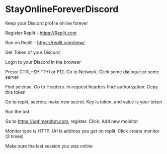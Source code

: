 # StayOnlineForeverDiscord
Keep your Discord profile online forever

Register Replit - https://Replit.com

Run on Replit - https://replit.com/new/

Get Token of your Discord:

Login to your Discord in the browser

Press: CTRL+SHITT+I or F12. Go to Network. Click some dialogue or some server

Find sciense. Go to Headers. In request headers find: authorization. Copy this token

Go to replit, secrets. make new secret. Key is token, and value is your token

Run the bot

Go to https://uptimerobot.com, register. Click: Add new moinitor

Monitor type is HTTP. Url is address you get on replit. Click create monitor (2 times)

Make sure the last session you was online
